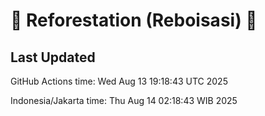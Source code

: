 
# 🌳 Reforestation (Reboisasi) 🌲

## Last Updated

GitHub Actions time: Wed Aug 13 19:18:43 UTC 2025

Indonesia/Jakarta time: Thu Aug 14 02:18:43 WIB 2025
